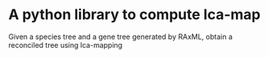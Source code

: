# A python library to compute lca-map
Given a species tree and a gene tree generated by RAxML, obtain a reconciled tree using lca-mapping
